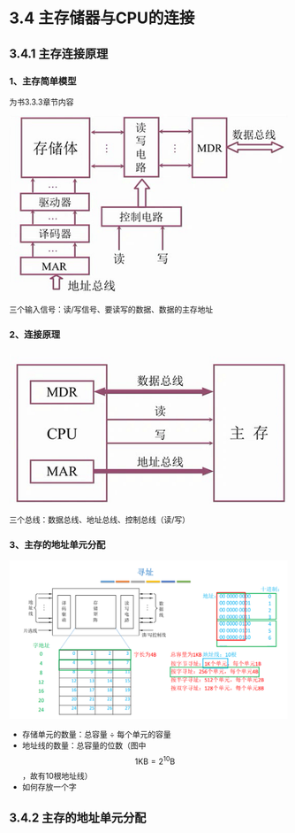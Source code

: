 # 3.4 主存储器与CPU的连接

## 3.4.1 主存连接原理

### 1、主存简单模型

为书3.3.3章节内容

![](../.gitbook/assets/zhu-cun-mo-xing-.png)

三个输入信号：读/写信号、要读写的数据、数据的主存地址

### 2、连接原理

![](../.gitbook/assets/zhu-cun-yu-cpu-lian-jie-.png)

三个总线：数据总线、地址总线、控制总线（读/写）

### 3、主存的地址单元分配

![](../.gitbook/assets/di-zhi-fen-pei-.png)

* 存储单元的数量：总容量 ÷ 每个单元的容量
* 地址线的数量：总容量的位数（图中 $$1\text{KB}=2^{10}\text{B}$$，故有10根地址线）
* 如何存放一个字



## 3.4.2 主存的地址单元分配



